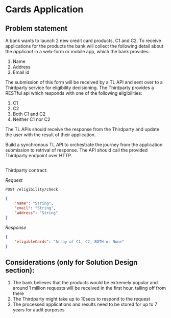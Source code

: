 # Cards Application

## Problem statement
A bank wants to launch 2 new credit card products, C1 and C2. To receive applications for the products the bank will collect the following detail about the *applicant* in a web-form or mobile app, which the bank provides:

1. Name
2. Address
3. Email id

The submission of this form will be received by a TL API and sent over to a Thirdparty service for eligibility decisioning. The Thirdparty provides a RESTful api which responds with one of the following eligibilities:

1. C1
2. C2
3. Both C1 and C2
4. Neither C1 nor C2

The TL APIs should receive the response from the Thirdparty and update the user with the result of their application.

Build a synchronous TL API to orchestrate the journey from the application submission to retrival of response. The API should call the provided Thirdparty endpoint over HTTP.

##
Thirdparty contract:

*Request*

```
POST /eligibility/check
```

```json
{
    "name": "String",
    "email": "String",
    "address": "String"
}
```

*Response*

```json
{
    "eligibleCards": "Array of C1, C2, BOTH or None"
}
```

## Considerations (only for Solution Design section):
1. The bank believes that the products would be extremely popular and around 1 million requests will be received in the first hour, tailing off from there
2. The Thirdparty might take up to 10secs to respond to the request
3. The processed applications and results need to be stored for up to 7 years for audit purposes
